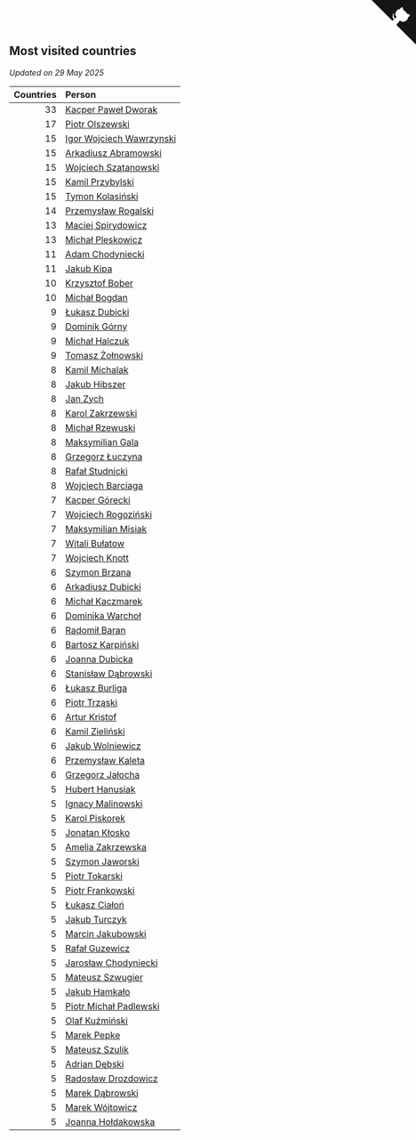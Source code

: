## Most visited countries

*Updated on 29 May 2025*

| Countries | Person |
| ---: | :--- |
| 33 | [Kacper Paweł Dworak](https://www.worldcubeassociation.org/persons/2020DWOR01) |
| 17 | [Piotr Olszewski](https://www.worldcubeassociation.org/persons/2013OLSZ02) |
| 15 | [Igor Wojciech Wawrzynski](https://www.worldcubeassociation.org/persons/2019WAWR01) |
| 15 | [Arkadiusz Abramowski](https://www.worldcubeassociation.org/persons/2014ABRA01) |
| 15 | [Wojciech Szatanowski](https://www.worldcubeassociation.org/persons/2011SZAT01) |
| 15 | [Kamil Przybylski](https://www.worldcubeassociation.org/persons/2016PRZY01) |
| 15 | [Tymon Kolasiński](https://www.worldcubeassociation.org/persons/2016KOLA02) |
| 14 | [Przemysław Rogalski](https://www.worldcubeassociation.org/persons/2013ROGA02) |
| 13 | [Maciej Spirydowicz](https://www.worldcubeassociation.org/persons/2020SPIR01) |
| 13 | [Michał Pleskowicz](https://www.worldcubeassociation.org/persons/2009PLES01) |
| 11 | [Adam Chodyniecki](https://www.worldcubeassociation.org/persons/2017CHOD02) |
| 11 | [Jakub Kipa](https://www.worldcubeassociation.org/persons/2010KIPA01) |
| 10 | [Krzysztof Bober](https://www.worldcubeassociation.org/persons/2013BOBE01) |
| 10 | [Michał Bogdan](https://www.worldcubeassociation.org/persons/2012BOGD01) |
| 9 | [Łukasz Dubicki](https://www.worldcubeassociation.org/persons/2018DUBI01) |
| 9 | [Dominik Górny](https://www.worldcubeassociation.org/persons/2015GORN01) |
| 9 | [Michał Halczuk](https://www.worldcubeassociation.org/persons/2006HALC01) |
| 9 | [Tomasz Żołnowski](https://www.worldcubeassociation.org/persons/2005ZOLN01) |
| 8 | [Kamil Michalak](https://www.worldcubeassociation.org/persons/2016MICH01) |
| 8 | [Jakub Hibszer](https://www.worldcubeassociation.org/persons/2018HIBS01) |
| 8 | [Jan Zych](https://www.worldcubeassociation.org/persons/2014ZYCH01) |
| 8 | [Karol Zakrzewski](https://www.worldcubeassociation.org/persons/2014ZAKR01) |
| 8 | [Michał Rzewuski](https://www.worldcubeassociation.org/persons/2014RZEW01) |
| 8 | [Maksymilian Gala](https://www.worldcubeassociation.org/persons/2022GALA01) |
| 8 | [Grzegorz Łuczyna](https://www.worldcubeassociation.org/persons/2005LUCZ01) |
| 8 | [Rafał Studnicki](https://www.worldcubeassociation.org/persons/2005STUD01) |
| 8 | [Wojciech Barciaga](https://www.worldcubeassociation.org/persons/2013BARC03) |
| 7 | [Kacper Górecki](https://www.worldcubeassociation.org/persons/2021GORE01) |
| 7 | [Wojciech Rogoziński](https://www.worldcubeassociation.org/persons/2019ROGO04) |
| 7 | [Maksymilian Misiak](https://www.worldcubeassociation.org/persons/2017MISI01) |
| 7 | [Witali Bułatow](https://www.worldcubeassociation.org/persons/2015BUAT01) |
| 7 | [Wojciech Knott](https://www.worldcubeassociation.org/persons/2011KNOT01) |
| 6 | [Szymon Brzana](https://www.worldcubeassociation.org/persons/2017BRZA01) |
| 6 | [Arkadiusz Dubicki](https://www.worldcubeassociation.org/persons/2023DUBI01) |
| 6 | [Michał Kaczmarek](https://www.worldcubeassociation.org/persons/2021KACZ01) |
| 6 | [Dominika Warchoł](https://www.worldcubeassociation.org/persons/2021WARC01) |
| 6 | [Radomił Baran](https://www.worldcubeassociation.org/persons/2020BARA02) |
| 6 | [Bartosz Karpiński](https://www.worldcubeassociation.org/persons/2019KARP03) |
| 6 | [Joanna Dubicka](https://www.worldcubeassociation.org/persons/2018DUBI04) |
| 6 | [Stanisław Dąbrowski](https://www.worldcubeassociation.org/persons/2016DABR03) |
| 6 | [Łukasz Burliga](https://www.worldcubeassociation.org/persons/2013BURL01) |
| 6 | [Piotr Trząski](https://www.worldcubeassociation.org/persons/2012TRZA01) |
| 6 | [Artur Kristof](https://www.worldcubeassociation.org/persons/2012KRIS12) |
| 6 | [Kamil Zieliński](https://www.worldcubeassociation.org/persons/2008ZIEL01) |
| 6 | [Jakub Wolniewicz](https://www.worldcubeassociation.org/persons/2012WOLN01) |
| 6 | [Przemysław Kaleta](https://www.worldcubeassociation.org/persons/2012KALE01) |
| 6 | [Grzegorz Jałocha](https://www.worldcubeassociation.org/persons/2012JALO01) |
| 5 | [Hubert Hanusiak](https://www.worldcubeassociation.org/persons/2013HANU01) |
| 5 | [Ignacy Malinowski](https://www.worldcubeassociation.org/persons/2021MALI02) |
| 5 | [Karol Piskorek](https://www.worldcubeassociation.org/persons/2021PISK01) |
| 5 | [Jonatan Kłosko](https://www.worldcubeassociation.org/persons/2013KOSK01) |
| 5 | [Amelia Zakrzewska](https://www.worldcubeassociation.org/persons/2012ZAKR01) |
| 5 | [Szymon Jaworski](https://www.worldcubeassociation.org/persons/2021JAWO01) |
| 5 | [Piotr Tokarski](https://www.worldcubeassociation.org/persons/2013TOKA01) |
| 5 | [Piotr Frankowski](https://www.worldcubeassociation.org/persons/2006FRAN01) |
| 5 | [Łukasz Ciałoń](https://www.worldcubeassociation.org/persons/2005CIAL02) |
| 5 | [Jakub Turczyk](https://www.worldcubeassociation.org/persons/2022TURC02) |
| 5 | [Marcin Jakubowski](https://www.worldcubeassociation.org/persons/2007JAKU01) |
| 5 | [Rafał Guzewicz](https://www.worldcubeassociation.org/persons/2006GUZE01) |
| 5 | [Jarosław Chodyniecki](https://www.worldcubeassociation.org/persons/2018CHOD01) |
| 5 | [Mateusz Szwugier](https://www.worldcubeassociation.org/persons/2014SZWU01) |
| 5 | [Jakub Hamkało](https://www.worldcubeassociation.org/persons/2018HAMK01) |
| 5 | [Piotr Michał Padlewski](https://www.worldcubeassociation.org/persons/2008PADL01) |
| 5 | [Olaf Kuźmiński](https://www.worldcubeassociation.org/persons/2018KUZM02) |
| 5 | [Marek Pepke](https://www.worldcubeassociation.org/persons/2008PEPK01) |
| 5 | [Mateusz Szulik](https://www.worldcubeassociation.org/persons/2017SZUL01) |
| 5 | [Adrian Dębski](https://www.worldcubeassociation.org/persons/2017DEBS01) |
| 5 | [Radosław Drozdowicz](https://www.worldcubeassociation.org/persons/2012DROZ02) |
| 5 | [Marek Dąbrowski](https://www.worldcubeassociation.org/persons/2016DABR02) |
| 5 | [Marek Wójtowicz](https://www.worldcubeassociation.org/persons/2008WOJT01) |
| 5 | [Joanna Hołdakowska](https://www.worldcubeassociation.org/persons/2016HOLD04) |


<a href="https://github.com/noeruchangd/wca_statistics_vn" class="github-corner" aria-label="View source on Github"><svg width="80" height="80" viewBox="0 0 250 250" style="fill:#151513; color:#fff; position: absolute; top: 0; border: 0; right: 0;" aria-hidden="true"><path d="M0,0 L115,115 L130,115 L142,142 L250,250 L250,0 Z"></path><path d="M128.3,109.0 C113.8,99.7 119.0,89.6 119.0,89.6 C122.0,82.7 120.5,78.6 120.5,78.6 C119.2,72.0 123.4,76.3 123.4,76.3 C127.3,80.9 125.5,87.3 125.5,87.3 C122.9,97.6 130.6,101.9 134.4,103.2" fill="currentColor" style="transform-origin: 130px 106px;" class="octo-arm"></path><path d="M115.0,115.0 C114.9,115.1 118.7,116.5 119.8,115.4 L133.7,101.6 C136.9,99.2 139.9,98.4 142.2,98.6 C133.8,88.0 127.5,74.4 143.8,58.0 C148.5,53.4 154.0,51.2 159.7,51.0 C160.3,49.4 163.2,43.6 171.4,40.1 C171.4,40.1 176.1,42.5 178.8,56.2 C183.1,58.6 187.2,61.8 190.9,65.4 C194.5,69.0 197.7,73.2 200.1,77.6 C213.8,80.2 216.3,84.9 216.3,84.9 C212.7,93.1 206.9,96.0 205.4,96.6 C205.1,102.4 203.0,107.8 198.3,112.5 C181.9,128.9 168.3,122.5 157.7,114.1 C157.9,116.9 156.7,120.9 152.7,124.9 L141.0,136.5 C139.8,137.7 141.6,141.9 141.8,141.8 Z" fill="currentColor" class="octo-body"></path></svg></a><style>.github-corner:hover .octo-arm{animation:octocat-wave 560ms ease-in-out}@keyframes octocat-wave{0%,100%{transform:rotate(0)}20%,60%{transform:rotate(-25deg)}40%,80%{transform:rotate(10deg)}}@media (max-width:500px){.github-corner:hover .octo-arm{animation:none}.github-corner .octo-arm{animation:octocat-wave 560ms ease-in-out}}</style>
